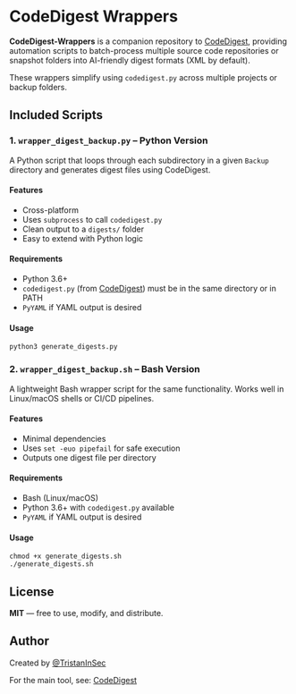 
# CodeDigest Wrappers

**CodeDigest-Wrappers** is a companion repository to [CodeDigest](https://github.com/TristanInSec/CodeDigest), providing automation scripts to batch-process multiple source code repositories or snapshot folders into AI-friendly digest formats (XML by default).

These wrappers simplify using `codedigest.py` across multiple projects or backup folders.


## Included Scripts

### 1. `wrapper_digest_backup.py` – Python Version

A Python script that loops through each subdirectory in a given `Backup` directory and generates digest files using CodeDigest.

#### Features
- Cross-platform
- Uses `subprocess` to call `codedigest.py`
- Clean output to a `digests/` folder
- Easy to extend with Python logic

#### Requirements
- Python 3.6+
- `codedigest.py` (from [CodeDigest](https://github.com/TristanInSec/CodeDigest)) must be in the same directory or in PATH
- `PyYAML` if YAML output is desired

#### Usage
```
python3 generate_digests.py
```

### 2. `wrapper_digest_backup.sh` – Bash Version

A lightweight Bash wrapper script for the same functionality. Works well in Linux/macOS shells or CI/CD pipelines.

#### Features
- Minimal dependencies
- Uses `set -euo pipefail` for safe execution
- Outputs one digest file per directory

#### Requirements
- Bash (Linux/macOS)
- Python 3.6+ with `codedigest.py` available
- `PyYAML` if YAML output is desired

#### Usage
```
chmod +x generate_digests.sh
./generate_digests.sh
```

## License

**MIT** — free to use, modify, and distribute.

## Author

Created by [@TristanInSec](https://github.com/TristanInSec)

For the main tool, see: [CodeDigest](https://github.com/TristanInSec/CodeDigest)
